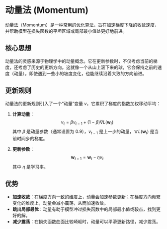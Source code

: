 # 动量法 (Momentum)

动量法（Momentum）是一种常用的优化算法，旨在加速梯度下降的收敛速度，并帮助模型在损失函数的平坦区域或局部最小值处更好地前进。

## 核心思想

动量法的灵感来源于物理学中的动量概念。它在更新参数时，不仅考虑当前的梯度，还考虑了历史的更新方向。这就像一个从山上滚下来的球，它会保持之前的速度（动量），即使遇到一些小的坡度变化，也能继续沿着大致的方向前进。

## 更新规则

动量法的更新规则引入了一个“动量”变量 $v$，它累积了梯度的指数加权移动平均：

1.  **计算动量**：
    $$ v_t = \beta v_{t-1} + (1 - \beta) \nabla L(\mathbf{w}_t) $$
    其中 $\beta$ 是动量参数（通常设置为 0.9），$v_{t-1}$ 是上一步的动量，$\nabla L(\mathbf{w}_t)$ 是当前时间步的梯度。

2.  **更新参数**：
    $$ \mathbf{w}_{t+1} = \mathbf{w}_t - \eta v_t $$
    其中 $\eta$ 是学习率。

## 优势

- **加速收敛**：在梯度方向一致的维度上，动量会加速参数更新；在梯度方向频繁变化的维度上，动量会减小震荡，从而加速收敛。
- **跳出局部最优**：动量有助于模型冲过损失函数中的局部最小值或鞍点，找到更好的解。
- **减少震荡**：在损失函数曲面比较崎岖时，动量可以平滑更新路径，减少震荡。
